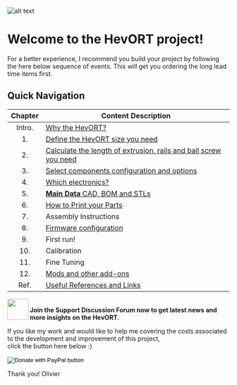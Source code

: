 
![alt text](https://github.com/MirageC79/HevORT/blob/master/images/Coverflat.png?raw=true)
# Welcome to the HevORT project!
For a better experience, I recommend you build your project by following the here below sequence of events.  This will get you ordering the long lead time items first.  

## Quick Navigation

Chapter|Content Description
 :---: |-------------------
Intro.|[Why the HevORT?](/intro.md)
1.|[Define the HevORT size you need](/definesize.md)
2.|[Calculate the length of extrusion, rails and ball screw you need](/framecalculator.md)
3.|[Select components configuration and options](/componentselection.md)
4.|[Which electronics?](/electronics.md)
5.|[**Main Data** CAD, BOM and STLs](purchased)
6.|[How to Print your Parts](/howtoprint.md)
7.|Assembly Instructions
8.|[Firmware configuration](/firmwaresettings.md)
9.|First run!
10.|Calibration
11.|Fine Tuning
12.|[Mods and other add-ons](modsandmore)
Ref.|[Useful References and Links](/usefulref.md)



<a href="https://forums.hevort.com/index.php"><img src="https://github.com/MirageC79/HevORT/blob/master/images/HevORT%20Logo.png?raw=true" align="left" height="48" width="48" ></a>  
**Join the Support Discussion Forum now to get latest news and more insights on the HevORT.**  

If you like my work and would like to help me covering the costs associated to the development and improvement of this project, <br>
click the button here below :)

<form action="https://www.paypal.com/cgi-bin/webscr" method="post" target="_top">
<input type="hidden" name="cmd" value="_s-xclick" />
<input type="hidden" name="hosted_button_id" value="LYP98YKUSLXN2" />
<input type="image" src="https://www.paypalobjects.com/en_US/i/btn/btn_donateCC_LG.gif" border="0" name="submit" title="PayPal - The safer, easier way to pay online!" alt="Donate with PayPal button" />
<img alt="" border="0" src="https://www.paypal.com/en_CA/i/scr/pixel.gif" width="1" height="1" />
</form>

Thank you!
Olivier




